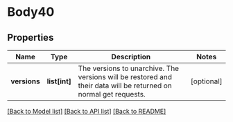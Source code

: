# Body40

## Properties
Name | Type | Description | Notes
------------ | ------------- | ------------- | -------------
**versions** | **list[int]** | The versions to unarchive. The versions will be restored and their data will be returned on normal get requests. | [optional] 

[[Back to Model list]](../README.md#documentation-for-models) [[Back to API list]](../README.md#documentation-for-api-endpoints) [[Back to README]](../README.md)

